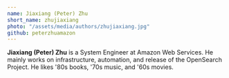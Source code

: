 ```yaml
---
name: Jiaxiang (Peter) Zhu
short_name: zhujiaxiang
photo: "/assets/media/authors/zhujiaxiang.jpg"
github: peterzhuamazon
---
```


**Jiaxiang (Peter) Zhu** is a System Engineer at Amazon Web Services. He mainly works on infrastructure, automation, and release of the OpenSearch Project. He likes '80s books, '70s music, and '60s movies.
